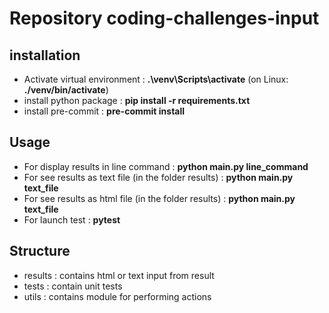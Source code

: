 # Repository coding-challenges-input

## installation

* Activate virtual environment : **.\venv\Scripts\activate** (on Linux: **./venv/bin/activate**)
* install python package : **pip install -r requirements.txt**
* install pre-commit : **pre-commit install**

## Usage

* For display results in line command : **python main.py line_command**
* For see results as text file (in the folder results) : **python main.py text_file**
* For see results as html file (in the folder results) : **python main.py text_file**
* For launch test : **pytest**

## Structure
* results : contains html or text input from result
* tests : contain unit tests
* utils : contains module for performing actions
